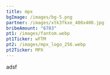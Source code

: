 ```yaml
---
title: mpx
bgImage: /images/bg-5.png
partner: /images/xtk3fkxe_400x400.jpg
bribeAmount: "6783"
pt1: /images/fantom.webp
pt1Ticker: wFTM
pt2: /images/mpx_logo_256.webp
pt2Ticker: MPX
---
```

a﻿dsf